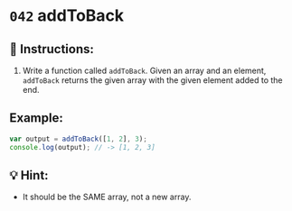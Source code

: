 # `042` addToBack

## 📝 Instructions:

1. Write a function called `addToBack`. Given an array and an element, `addToBack` returns the given array with the given element added to the end.

## Example:

```Javascript
var output = addToBack([1, 2], 3);
console.log(output); // -> [1, 2, 3]
```

## 💡 Hint:

+ It should be the SAME array, not a new array.
